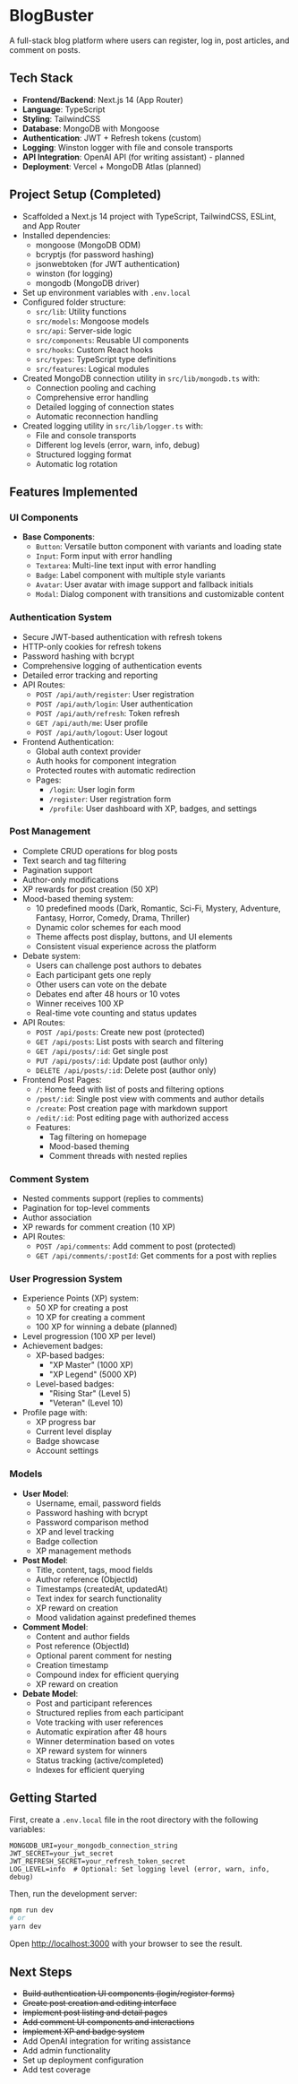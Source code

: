 # BlogBuster

A full-stack blog platform where users can register, log in, post articles, and comment on posts.

## Tech Stack

- **Frontend/Backend**: Next.js 14 (App Router)
- **Language**: TypeScript
- **Styling**: TailwindCSS
- **Database**: MongoDB with Mongoose
- **Authentication**: JWT + Refresh tokens (custom)
- **Logging**: Winston logger with file and console transports
- **API Integration**: OpenAI API (for writing assistant) - planned
- **Deployment**: Vercel + MongoDB Atlas (planned)

## Project Setup (Completed)

- Scaffolded a Next.js 14 project with TypeScript, TailwindCSS, ESLint, and App Router
- Installed dependencies:
  - mongoose (MongoDB ODM)
  - bcryptjs (for password hashing)
  - jsonwebtoken (for JWT authentication)
  - winston (for logging)
  - mongodb (MongoDB driver)
- Set up environment variables with `.env.local`
- Configured folder structure:
  - `src/lib`: Utility functions
  - `src/models`: Mongoose models
  - `src/api`: Server-side logic
  - `src/components`: Reusable UI components
  - `src/hooks`: Custom React hooks
  - `src/types`: TypeScript type definitions
  - `src/features`: Logical modules
- Created MongoDB connection utility in `src/lib/mongodb.ts` with:
  - Connection pooling and caching
  - Comprehensive error handling
  - Detailed logging of connection states
  - Automatic reconnection handling
- Created logging utility in `src/lib/logger.ts` with:
  - File and console transports
  - Different log levels (error, warn, info, debug)
  - Structured logging format
  - Automatic log rotation

## Features Implemented

### UI Components

- **Base Components**:
  - `Button`: Versatile button component with variants and loading state
  - `Input`: Form input with error handling
  - `Textarea`: Multi-line text input with error handling
  - `Badge`: Label component with multiple style variants
  - `Avatar`: User avatar with image support and fallback initials
  - `Modal`: Dialog component with transitions and customizable content

### Authentication System

- Secure JWT-based authentication with refresh tokens
- HTTP-only cookies for refresh tokens
- Password hashing with bcrypt
- Comprehensive logging of authentication events
- Detailed error tracking and reporting
- API Routes:
  - `POST /api/auth/register`: User registration
  - `POST /api/auth/login`: User authentication
  - `POST /api/auth/refresh`: Token refresh
  - `GET /api/auth/me`: User profile
  - `POST /api/auth/logout`: User logout
- Frontend Authentication:
  - Global auth context provider
  - Auth hooks for component integration
  - Protected routes with automatic redirection
  - Pages:
    - `/login`: User login form
    - `/register`: User registration form
    - `/profile`: User dashboard with XP, badges, and settings

### Post Management

- Complete CRUD operations for blog posts
- Text search and tag filtering
- Pagination support
- Author-only modifications
- XP rewards for post creation (50 XP)
- Mood-based theming system:
  - 10 predefined moods (Dark, Romantic, Sci-Fi, Mystery, Adventure, Fantasy, Horror, Comedy, Drama, Thriller)
  - Dynamic color schemes for each mood
  - Theme affects post display, buttons, and UI elements
  - Consistent visual experience across the platform
- Debate system:
  - Users can challenge post authors to debates
  - Each participant gets one reply
  - Other users can vote on the debate
  - Debates end after 48 hours or 10 votes
  - Winner receives 100 XP
  - Real-time vote counting and status updates
- API Routes:
  - `POST /api/posts`: Create new post (protected)
  - `GET /api/posts`: List posts with search and filtering
  - `GET /api/posts/:id`: Get single post
  - `PUT /api/posts/:id`: Update post (author only)
  - `DELETE /api/posts/:id`: Delete post (author only)
- Frontend Post Pages:
  - `/`: Home feed with list of posts and filtering options
  - `/post/:id`: Single post view with comments and author details
  - `/create`: Post creation page with markdown support
  - `/edit/:id`: Post editing page with authorized access
  - Features:
    - Tag filtering on homepage
    - Mood-based theming
    - Comment threads with nested replies

### Comment System

- Nested comments support (replies to comments)
- Pagination for top-level comments
- Author association
- XP rewards for comment creation (10 XP)
- API Routes:
  - `POST /api/comments`: Add comment to post (protected)
  - `GET /api/comments/:postId`: Get comments for a post with replies

### User Progression System

- Experience Points (XP) system:
  - 50 XP for creating a post
  - 10 XP for creating a comment
  - 100 XP for winning a debate (planned)
- Level progression (100 XP per level)
- Achievement badges:
  - XP-based badges:
    - "XP Master" (1000 XP)
    - "XP Legend" (5000 XP)
  - Level-based badges:
    - "Rising Star" (Level 5)
    - "Veteran" (Level 10)
- Profile page with:
  - XP progress bar
  - Current level display
  - Badge showcase
  - Account settings

### Models

- **User Model**:
  - Username, email, password fields
  - Password hashing with bcrypt
  - Password comparison method
  - XP and level tracking
  - Badge collection
  - XP management methods
- **Post Model**:
  - Title, content, tags, mood fields
  - Author reference (ObjectId)
  - Timestamps (createdAt, updatedAt)
  - Text index for search functionality
  - XP reward on creation
  - Mood validation against predefined themes
- **Comment Model**:
  - Content and author fields
  - Post reference (ObjectId)
  - Optional parent comment for nesting
  - Creation timestamp
  - Compound index for efficient querying
  - XP reward on creation
- **Debate Model**:
  - Post and participant references
  - Structured replies from each participant
  - Vote tracking with user references
  - Automatic expiration after 48 hours
  - Winner determination based on votes
  - XP reward system for winners
  - Status tracking (active/completed)
  - Indexes for efficient querying

## Getting Started

First, create a `.env.local` file in the root directory with the following variables:

```
MONGODB_URI=your_mongodb_connection_string
JWT_SECRET=your_jwt_secret
JWT_REFRESH_SECRET=your_refresh_token_secret
LOG_LEVEL=info  # Optional: Set logging level (error, warn, info, debug)
```

Then, run the development server:

```bash
npm run dev
# or
yarn dev
```

Open [http://localhost:3000](http://localhost:3000) with your browser to see the result.

## Next Steps

- ~~Build authentication UI components (login/register forms)~~
- ~~Create post creation and editing interface~~
- ~~Implement post listing and detail pages~~
- ~~Add comment UI components and interactions~~
- ~~Implement XP and badge system~~
- Add OpenAI integration for writing assistance
- Add admin functionality
- Set up deployment configuration
- Add test coverage
